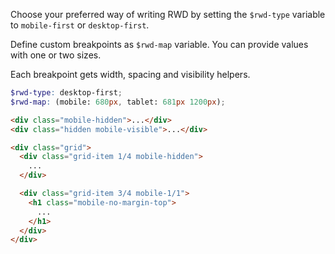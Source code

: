 Choose your preferred way of writing RWD by setting the
`$rwd-type` variable to `mobile-first` or `desktop-first`.

Define custom breakpoints as `$rwd-map` variable. You can provide values
with one or two sizes.

Each breakpoint gets width, spacing and visibility helpers.

```scss
$rwd-type: desktop-first;
$rwd-map: (mobile: 680px, tablet: 681px 1200px);
```

```html
<div class="mobile-hidden">...</div>
<div class="hidden mobile-visible">...</div>

<div class="grid">
  <div class="grid-item 1/4 mobile-hidden">
    ...
  </div>

  <div class="grid-item 3/4 mobile-1/1">
    <h1 class="mobile-no-margin-top">
      ...
    </h1>
  </div>
</div>
```
